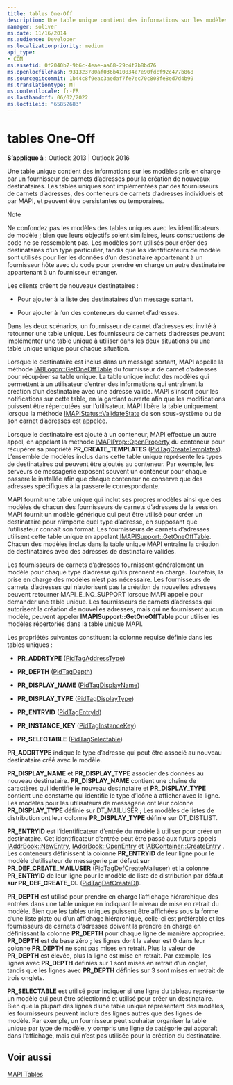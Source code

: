 ```yaml
---
title: tables One-Off
description: Une table unique contient des informations sur les modèles pris en charge par un fournisseur de carnets d’adresses pour la création de nouveaux destinataires.
manager: soliver
ms.date: 11/16/2014
ms.audience: Developer
ms.localizationpriority: medium
api_type:
- COM
ms.assetid: 0f2040b7-9b6c-4eae-aa68-29c4f7b8bd76
ms.openlocfilehash: 931323780af036b410834e7e90fdcf92c477b868
ms.sourcegitcommit: 1b44c8f9eac3aedaf7fe7ec70c808fe8ed7d4b99
ms.translationtype: MT
ms.contentlocale: fr-FR
ms.lasthandoff: 06/02/2022
ms.locfileid: "65852683"
---
```

# <a name="one-off-tables"></a>tables One-Off

**S’applique à** : Outlook 2013 | Outlook 2016 
  
Une table unique contient des informations sur les modèles pris en charge par un fournisseur de carnets d’adresses pour la création de nouveaux destinataires. Les tables uniques sont implémentées par des fournisseurs de carnets d’adresses, des conteneurs de carnets d’adresses individuels et par MAPI, et peuvent être persistantes ou temporaires. 
  
> [!NOTE]
> Ne confondez pas les modèles des tables uniques avec les identificateurs de modèle ; bien que leurs objectifs soient similaires, leurs constructions de code ne se ressemblent pas. Les modèles sont utilisés pour créer des destinataires d’un type particulier, tandis que les identificateurs de modèle sont utilisés pour lier les données d’un destinataire appartenant à un fournisseur hôte avec du code pour prendre en charge un autre destinataire appartenant à un fournisseur étranger. 
  
Les clients créent de nouveaux destinataires :
  
- Pour ajouter à la liste des destinataires d’un message sortant.
    
- Pour ajouter à l’un des conteneurs du carnet d’adresses.
    
Dans les deux scénarios, un fournisseur de carnet d’adresses est invité à retourner une table unique. Les fournisseurs de carnets d’adresses peuvent implémenter une table unique à utiliser dans les deux situations ou une table unique unique pour chaque situation. 
  
Lorsque le destinataire est inclus dans un message sortant, MAPI appelle la méthode [IABLogon::GetOneOffTable](iablogon-getoneofftable.md) du fournisseur de carnet d’adresses pour récupérer sa table unique. La table unique inclut des modèles qui permettent à un utilisateur d’entrer des informations qui entraînent la création d’un destinataire avec une adresse valide. MAPI s’inscrit pour les notifications sur cette table, en la gardant ouverte afin que les modifications puissent être répercutées sur l’utilisateur. MAPI libère la table uniquement lorsque la méthode [IMAPIStatus::ValidateState](imapistatus-validatestate.md) de son sous-système ou de son carnet d’adresses est appelée. 
  
Lorsque le destinataire est ajouté à un conteneur, MAPI effectue un autre appel, en appelant la méthode [IMAPIProp::OpenProperty](imapiprop-openproperty.md) du conteneur pour récupérer sa propriété **PR_CREATE_TEMPLATES** ([PidTagCreateTemplates](pidtagcreatetemplates-canonical-property.md)). L’ensemble de modèles inclus dans cette table unique représente les types de destinataires qui peuvent être ajoutés au conteneur. Par exemple, les serveurs de messagerie exposent souvent un conteneur pour chaque passerelle installée afin que chaque conteneur ne conserve que des adresses spécifiques à la passerelle correspondante.
  
MAPI fournit une table unique qui inclut ses propres modèles ainsi que des modèles de chacun des fournisseurs de carnets d’adresses de la session. MAPI fournit un modèle générique qui peut être utilisé pour créer un destinataire pour n’importe quel type d’adresse, en supposant que l’utilisateur connaît son format. Les fournisseurs de carnets d’adresses utilisent cette table unique en appelant [IMAPISupport::GetOneOffTable](imapisupport-getoneofftable.md). Chacun des modèles inclus dans la table unique MAPI entraîne la création de destinataires avec des adresses de destinataire valides.
  
Les fournisseurs de carnets d’adresses fournissent généralement un modèle pour chaque type d’adresse qu’ils prennent en charge. Toutefois, la prise en charge des modèles n’est pas nécessaire. Les fournisseurs de carnets d’adresses qui n’autorisent pas la création de nouvelles adresses peuvent retourner MAPI_E_NO_SUPPORT lorsque MAPI appelle pour demander une table unique. Les fournisseurs de carnets d’adresses qui autorisent la création de nouvelles adresses, mais qui ne fournissent aucun modèle, peuvent appeler **IMAPISupport::GetOneOffTable** pour utiliser les modèles répertoriés dans la table unique MAPI. 
  
Les propriétés suivantes constituent la colonne requise définie dans les tables uniques :
  
- **PR_ADDRTYPE** ([PidTagAddressType](pidtagaddresstype-canonical-property.md))
    
- **PR_DEPTH** ([PidTagDepth](pidtagdepth-canonical-property.md))
    
- **PR_DISPLAY_NAME** ([PidTagDisplayName](pidtagdisplayname-canonical-property.md))
    
- **PR_DISPLAY_TYPE** ([PidTagDisplayType](pidtagdisplaytype-canonical-property.md))
    
- **PR_ENTRYID** ([PidTagEntryId](pidtagentryid-canonical-property.md))
    
- **PR_INSTANCE_KEY** ([PidTagInstanceKey](pidtaginstancekey-canonical-property.md))
    
- **PR_SELECTABLE** ([PidTagSelectable](pidtagselectable-canonical-property.md))
    
 **PR_ADDRTYPE** indique le type d’adresse qui peut être associé au nouveau destinataire créé avec le modèle. 
  
 **PR_DISPLAY_NAME** et **PR_DISPLAY_TYPE** associer des données au nouveau destinataire. **PR_DISPLAY_NAME** contient une chaîne de caractères qui identifie le nouveau destinataire et **PR_DISPLAY_TYPE** contient une constante qui identifie le type d’icône à afficher avec la ligne. Les modèles pour les utilisateurs de messagerie ont leur colonne **PR_DISPLAY_TYPE** définie sur DT_MAILUSER ; Les modèles de listes de distribution ont leur colonne **PR_DISPLAY_TYPE** définie sur DT_DISTLIST. 
  
 **PR_ENTRYID** est l’identificateur d’entrée du modèle à utiliser pour créer un destinataire. Cet identificateur d’entrée peut être passé aux futurs appels [IAddrBook::NewEntry](iaddrbook-newentry.md), [IAddrBook::OpenEntry](iaddrbook-openentry.md) et [IABContainer::CreateEntry](iabcontainer-createentry.md) . Les conteneurs définissent la colonne **PR_ENTRYID** de leur ligne pour le modèle d’utilisateur de messagerie par défaut **sur PR_DEF_CREATE_MAILUSER** ([PidTagDefCreateMailuser](pidtagdefcreatemailuser-canonical-property.md)) et la colonne **PR_ENTRYID** de leur ligne pour le modèle de liste de distribution par défaut **sur PR_DEF_CREATE_DL** ([PidTagDefCreateDl](pidtagdefcreatedl-canonical-property.md)). 
  
 **PR_DEPTH** est utilisé pour prendre en charge l’affichage hiérarchique des entrées dans une table unique en indiquant le niveau de mise en retrait du modèle. Bien que les tables uniques puissent être affichées sous la forme d’une liste plate ou d’un affichage hiérarchique, celle-ci est préférable et les fournisseurs de carnets d’adresses doivent la prendre en charge en définissant la colonne **PR_DEPTH** pour chaque ligne de manière appropriée. **PR_DEPTH** est de base zéro ; les lignes dont la valeur est 0 dans leur colonne **PR_DEPTH** ne sont pas mises en retrait. Plus la valeur de **PR_DEPTH** est élevée, plus la ligne est mise en retrait. Par exemple, les lignes avec **PR_DEPTH** définies sur 1 sont mises en retrait d’un onglet, tandis que les lignes avec **PR_DEPTH** définies sur 3 sont mises en retrait de trois onglets. 
  
 **PR_SELECTABLE** est utilisé pour indiquer si une ligne du tableau représente un modèle qui peut être sélectionné et utilisé pour créer un destinataire. Bien que la plupart des lignes d’une table unique représentent des modèles, les fournisseurs peuvent inclure des lignes autres que des lignes de modèle. Par exemple, un fournisseur peut souhaiter organiser la table unique par type de modèle, y compris une ligne de catégorie qui apparaît dans l’affichage, mais qui n’est pas utilisée pour la création du destinataire. 
  
## <a name="see-also"></a>Voir aussi



[MAPI Tables](mapi-tables.md)


